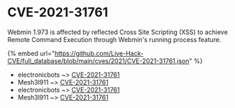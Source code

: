 # CVE-2021-31761

Webmin 1.973 is affected by reflected Cross Site Scripting (XSS) to achieve Remote Command Execution through Webmin's running process feature.

{% embed url="https://github.com/Live-Hack-CVE/full_database/blob/main/cves/2021/CVE-2021-31761.json" %}


* electronicbots ~> [CVE-2021-31761](https://www.alice-snow.ru/2021/database/cve-2021-31761/cve-2021-31761-electronicbots)
* Mesh3l911 ~> [CVE-2021-31761](https://www.alice-snow.ru/2021/database/cve-2021-31761/cve-2021-31761-mesh3l911)
* electronicbots ~> [CVE-2021-31761](https://www.alice-snow.ru/2021/database/cve-2021-31761/cve-2021-31761-electronicbots)
* Mesh3l911 ~> [CVE-2021-31761](https://www.alice-snow.ru/2021/database/cve-2021-31761/cve-2021-31761-mesh3l911)